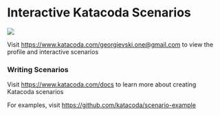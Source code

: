 # Interactive Katacoda Scenarios

[![](http://shields.katacoda.com/katacoda/georgievski.one@gmail.com/count.svg)](https://www.katacoda.com/georgievski.one@gmail.com "Get your profile on Katacoda.com")

Visit https://www.katacoda.com/georgievski.one@gmail.com to view the profile and interactive scenarios

### Writing Scenarios
Visit https://www.katacoda.com/docs to learn more about creating Katacoda scenarios

For examples, visit https://github.com/katacoda/scenario-example
